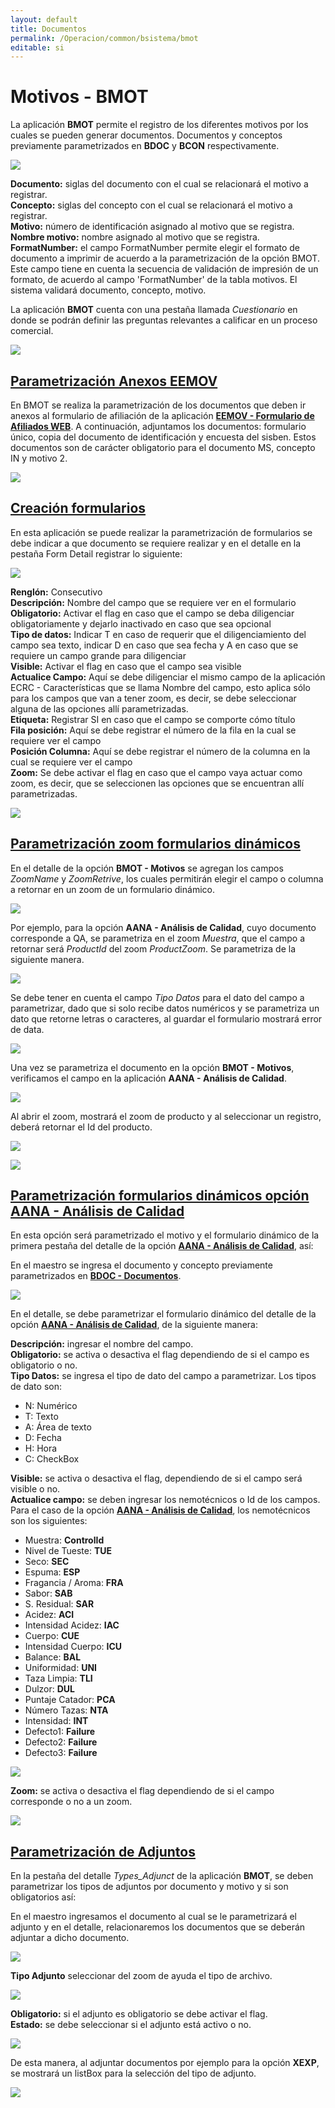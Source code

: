 ```yaml
---
layout: default
title: Documentos
permalink: /Operacion/common/bsistema/bmot
editable: si
---
```


# Motivos - BMOT

La aplicación **BMOT** permite el registro de los diferentes motivos por los cuales se pueden generar documentos. Documentos y conceptos previamente parametrizados en **BDOC** y **BCON** respectivamente.  

![](bmot1.png)

**Documento:** siglas del documento con el cual se relacionará el motivo a registrar.  
**Concepto:** siglas del concepto con el cual se relacionará el motivo a registrar.  
**Motivo:** número de identificación asignado al motivo que se registra.  
**Nombre motivo:** nombre asignado al motivo que se registra.  
**FormatNumber:** el campo FormatNumber permite elegir el formato de documento a imprimir de acuerdo a la parametrización de la opción BMOT. Este campo tiene en cuenta la secuencia de validación de impresión de un formato, de acuerdo al campo 'FormatNumber' de la tabla motivos. El sistema validará documento, concepto, motivo.  

La aplicación **BMOT** cuenta con una pestaña llamada _Cuestionario_ en donde se podrán definir las preguntas relevantes a calificar en un proceso comercial.  

![](bmot3.png)

## [Parametrización Anexos EEMOV](http://docs.oasiscom.com/Operacion/common/bsistema/bmot#parametrización-anexos-eemov)

En BMOT se realiza la parametrización de los documentos que deben ir anexos al formulario de afiliación de la aplicación [**EEMOV - Formulario de Afiliados WEB**](http://docs.oasiscom.com/Operacion/crm/portal/cliente/eemov). A continuación, adjuntamos los documentos: formulario único, copia del documento de identificación y encuesta del sisben. Estos documentos son de carácter obligatorio para el documento MS, concepto IN y motivo 2.

![](bmot2.png)

## [Creación formularios](http://docs.oasiscom.com/Operacion/common/bsistema/bmot#creación-formularios)

En esta aplicación se puede realizar la parametrización de formularios se debe indicar a que documento se requiere realizar y en el detalle en la pestaña Form Detail registrar lo siguiente:

![](formulariosbmot.png)

**Renglón:** Consecutivo  
**Descripción:** Nombre del campo que se requiere ver en el formulario  
**Obligatorio:** Activar el flag en caso que el campo se deba diligenciar obligatoriamente y dejarlo inactivado en caso que sea opcional  
**Tipo de datos:** Indicar T en caso de requerir que el diligenciamiento del campo sea texto, indicar D en caso que sea fecha y A en caso que se requiere un campo grande para diligenciar  
**Visible:** Activar el flag en caso que el campo sea visible  
**Actualice Campo:** Aquí se debe diligenciar el mismo campo de la aplicación ECRC - Características que se llama Nombre del campo, esto aplica sólo para los campos que van a tener zoom, es decir, se debe seleccionar alguna de las opciones allí parametrizadas.   
**Etiqueta:** Registrar SI en caso que el campo se comporte cómo título  
**Fila posición:** Aquí se debe registrar el número de la fila en la cual se requiere ver el campo  
**Posición Columna:** Aquí se debe registrar el número de la columna en la cual se requiere ver el campo  
**Zoom:** Se debe activar el flag en caso que el campo vaya actuar como zoom, es decir, que se seleccionen las opciones que se encuentran allí parametrizadas.  

![](ejemploflormulario.png)

## [Parametrización zoom formularios dinámicos](http://docs.oasiscom.com/Operacion/common/bsistema/bmot#parametrización-zoom-formularios-dinámicos)

En el detalle de la opción **BMOT - Motivos** se agregan los campos _ZoomName_ y _ZoomRetrive_, los cuales permitirán elegir el campo o columna a retornar en un zoom de un formulario dinámico.  

![](bmot4.png)

Por ejemplo, para la opción **AANA - Análisis de Calidad**, cuyo documento corresponde a QA, se parametriza en el zoom _Muestra_, que el campo a retornar será _ProductId_ del zoom _ProductZoom_. Se parametriza de la siguiente manera.  

![](bmot5.png)

Se debe tener en cuenta el campo _Tipo Datos_ para el dato del campo a parametrizar, dado que si solo recibe datos numéricos y se parametriza un dato que retorne letras o caracteres, al guardar el formulario mostrará error de data.  

![](bmot6.png)

Una vez se parametriza el documento en la opción **BMOT - Motivos**, verificamos el campo en la aplicación **AANA - Análisis de Calidad**.  

![](bmot7.png)

Al abrir el zoom, mostrará el zoom de producto y al seleccionar un registro, deberá retornar el Id del producto.  

![](bmot8.png)

![](bmot9.png)

## [Parametrización formularios dinámicos opción AANA - Análisis de Calidad](http://docs.oasiscom.com/Operacion/common/bsistema/bmot#parametrización-formularios-dinámicos-opción-aana---análisis-de-calidad)

En esta opción será parametrizado el motivo y el formulario dinámico de la primera pestaña del detalle de la opción [**AANA - Análisis de Calidad**](http://docs.oasiscom.com/Operacion/utility/calidad/bregis/aana), así:  

En el maestro se ingresa el documento y concepto previamente parametrizados en [**BDOC - Documentos**](http://docs.oasiscom.com/Operacion/common/bsistema/bdoc#parametrización-proceso-análisis-de-calidad).  

![](bmot10.png)

En el detalle, se debe parametrizar el formulario dinámico del detalle de la opción [**AANA - Análisis de Calidad**](http://docs.oasiscom.com/Operacion/utility/calidad/bregis/aana), de la siguiente manera:  

**Descripción:** ingresar el nombre del campo.  
**Obligatorio:** se activa o desactiva el flag dependiendo de si el campo es obligatorio o no.  
**Tipo Datos:** se ingresa el tipo de dato del campo a parametrizar. Los tipos de dato son:  

 * N: Numérico  
 * T: Texto  
 * A: Área de texto  
 * D: Fecha  
 * H: Hora  
 * C: CheckBox  

**Visible:** se activa o desactiva el flag, dependiendo de si el campo será visible o no.  
**Actualice campo:** se deben ingresar los nemotécnicos o Id de los campos. Para el caso de la opción [**AANA - Análisis de Calidad**](http://docs.oasiscom.com/Operacion/utility/calidad/bregis/aana), los nemotécnicos son los siguientes:  

* Muestra: **ControlId**  
* Nivel de Tueste: **TUE**  
* Seco: **SEC**  
* Espuma: **ESP**  
* Fragancia / Aroma: **FRA**  
* Sabor: **SAB**  
* S. Residual: **SAR**  
* Acidez: **ACI**  
* Intensidad Acidez: **IAC**  
* Cuerpo: **CUE**  
* Intensidad Cuerpo: **ICU**  
* Balance: **BAL**  
* Uniformidad: **UNI**  
* Taza Limpia: **TLI**  
* Dulzor: **DUL**  
* Puntaje Catador: **PCA**  
* Número Tazas: **NTA**  
* Intensidad: **INT**  
* Defecto1: **Failure**  
* Defecto2: **Failure**  
* Defecto3: **Failure**  

![](bmot11.png)

**Zoom:** se activa o desactiva el flag dependiendo de si el campo corresponde o no a un zoom.  

![](bmot12.png)


## [Parametrización de Adjuntos](http://docs.oasiscom.com/Operacion/common/bsistema/bmot#parametrización-de-adjuntos)

En la pestaña del detalle _Types_Adjunct_ de la aplicación **BMOT**, se deben parametrizar los tipos de adjuntos por documento y motivo y si son obligatorios así:  

En el maestro ingresamos el documento al cual se le parametrizará el adjunto y en el detalle, relacionaremos los documentos que se deberán adjuntar a dicho documento.  

![](bmot13.png)

**Tipo Adjunto** seleccionar del zoom de ayuda el tipo de archivo.  

![](bmot14.png)

**Obligatorio:** si el adjunto es obligatorio se debe activar el flag.  
**Estado:** se debe seleccionar si el adjunto está activo o no.  

![](bmot15.png)

De esta manera, al adjuntar documentos por ejemplo para la opción **XEXP**, se mostrará un listBox para la selección del tipo de adjunto.  

![](bmot16.png)
